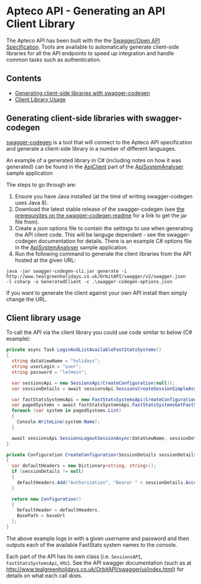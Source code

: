 # Apteco API - Generating an API Client Library
The Apteco API has been built with the the [Swagger/Open API Specification](https://swagger.io/resources/open-api/).
Tools are available to automatically generate client-side libraries for all the API endpoints to speed up integration
and handle common tasks such as authentication.

## Contents

* [Generating client-side libraries with swagger-codegen](#generating-client-side-libraries-with-swagger-codegen)
* [Client Library Usage](#client-library-usage)

## Generating client-side libraries with swagger-codegen

[swagger-codegen](https://github.com/swagger-api/swagger-codegen) is a tool that will connect to the Apteco API specification
and generate a client-side library in a number of different languages.

An example of a generated library in C# (including notes on how it was generated) can be found in the
[ApiClient](https://github.com/Apteco/ApiSystemAnalyser/tree/master/Apteco.ApiSystemAnalyser.ApiClient) part of the
[ApiSystemAnalyser](https://github.com/Apteco/ApiSystemAnalyser) sample application

The steps to go through are:

1. Ensure you have Java installed (at the time of writing swagger-codegen uses Java 8).
2. Download the latest stable release of the swagger-codegen (see 
[the prerequisites on the swagger-codegen readme](https://github.com/swagger-api/swagger-codegen#prerequisites)
for a link to get the jar file from).
3. Create a json options file to contain the settings to use when generating the API client code.  This will be languge
dependant - see the swagger-codegen documentation for details.  There is an example C# options file in the
[ApiSystemAnalyser](https://github.com/Apteco/ApiSystemAnalyser) sample application.
4. Run the following command to generate the client libraries from the API hosted at the given URL:

```
java -jar swagger-codegen-cli.jar generate -i http://www.tealgreenholidays.co.uk/OrbitAPI/swagger/v2/swagger.json
-l csharp -o GeneratedClient -c .\swagger-codegen-options.json
```

If you want to generate the client against your own API install then simply change the URL.

## Client library usage
To call the API via the client library you could use code similar to below (C# example):

``` csharp
private async Task LoginAndListAvailableFastStatsSystems()
{
  string dataViewName = "holidays";
  string userLogin = "user";
  string password = "letmein";

  var sessionsApi = new SessionsApi(CreateConfiguration(null));
  var sessionDetails = await sessionsApi.SessionsCreateSessionSimpleAsync(dataViewName, userLogin, password);

  var fastStatsSystemsApi = new FastStatsSystemsApi(CreateConfiguration(sessionDetails));
  var pagedSystems = await fastStatsSystemsApi.FastStatsSystemsGetFastStatsSystemsAsync(dataViewName);
  foreach (var system in pagedSystems.List)
  {
    Console.WriteLine(system.Name);
  }

  await sessionsApi.SessionsLogoutSessionAsync(dataViewName, sessionDetails.SessionId);
}

private Configuration CreateConfiguration(SessionDetails sessionDetails)
{
  var defaultHeaders = new Dictionary<string, string>();
  if (sessionDetails != null)
  {
    defaultHeaders.Add("Authorization", "Bearer " + sessionDetails.AccessToken);
  }

  return new Configuration()
  {
    DefaultHeader = defaultHeaders,
    BasePath = baseUrl
  };
}
```

The above example logs in with a given username and password and then outputs each of the available FastStats
system names to the console.

Each part of the API has its own class (i.e. `SessionsAPI`, `FastStatsSystemsApi`, etc).  See the API swagger documentation
(such as at http://www.tealgreenholidays.co.uk/OrbitAPI/swagger/ui/index.html) for details on what each call does.
